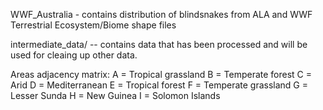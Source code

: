 WWF_Australia  - contains distribution of blindsnakes from ALA and WWF Terrestrial Ecosystem/Biome shape files

intermediate_data/ -- contains data that has been processed and will be used for cleaing up other data.


Areas adjacency matrix:
A = Tropical grassland
B = Temperate forest
C = Arid
D = Mediterranean
E = Tropical forest
F = Temperate grassland
G = Lesser Sunda
H = New Guinea
I = Solomon Islands